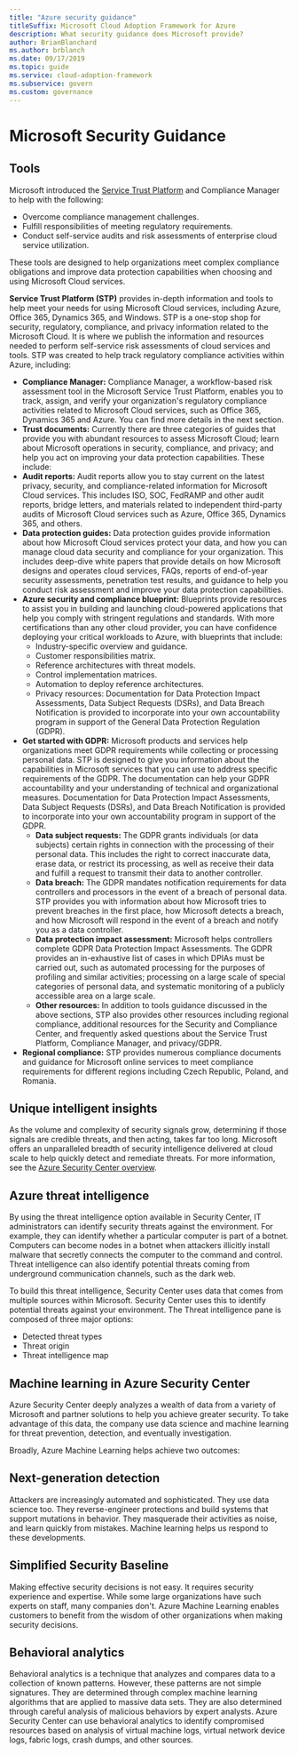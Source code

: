 ```yaml
---
title: "Azure security guidance"
titleSuffix: Microsoft Cloud Adoption Framework for Azure
description: What security guidance does Microsoft provide?
author: BrianBlanchard
ms.author: brblanch
ms.date: 09/17/2019
ms.topic: guide
ms.service: cloud-adoption-framework
ms.subservice: govern
ms.custom: governance
---
```


<!-- markdownlint-disable MD026 -->

# Microsoft Security Guidance

## Tools

Microsoft introduced the [Service Trust Platform](https://servicetrust.microsoft.com) and Compliance Manager to help with the following:

- Overcome compliance management challenges.
- Fulfill responsibilities of meeting regulatory requirements.
- Conduct self-service audits and risk assessments of enterprise cloud service utilization.

These tools are designed to help organizations meet complex compliance obligations and improve data protection capabilities when choosing and using Microsoft Cloud services.

**Service Trust Platform (STP)** provides in-depth information and tools to help meet your needs for using Microsoft Cloud services, including Azure, Office 365, Dynamics 365, and Windows. STP is a one-stop shop for security, regulatory, compliance, and privacy information related to the Microsoft Cloud. It is where we publish the information and resources needed to perform self-service risk assessments of cloud services and tools. STP was created to help track regulatory compliance activities within Azure, including:

- **Compliance Manager:** Compliance Manager, a workflow-based risk assessment tool in the Microsoft Service Trust Platform, enables you to track, assign, and verify your organization's regulatory compliance activities related to Microsoft Cloud services, such as Office 365, Dynamics 365 and Azure. You can find more details in the next section.
- **Trust documents:** Currently there are three categories of guides that provide you with abundant resources to assess Microsoft Cloud; learn about Microsoft operations in security, compliance, and privacy; and help you act on improving your data protection capabilities. These include:
- **Audit reports:** Audit reports allow you to stay current on the latest privacy, security, and compliance-related information for Microsoft Cloud services. This includes ISO, SOC, FedRAMP and other audit reports, bridge letters, and materials related to independent third-party audits of Microsoft Cloud services such as Azure, Office 365, Dynamics 365, and others.
- **Data protection guides:** Data protection guides provide information about how Microsoft Cloud services protect your data, and how you can manage cloud data security and compliance for your organization. This includes deep-dive white papers that provide details on how Microsoft designs and operates cloud services, FAQs, reports of end-of-year security assessments, penetration test results, and guidance to help you conduct risk assessment and improve your data protection capabilities.
- **Azure security and compliance blueprint:** Blueprints provide resources to assist you in building and launching cloud-powered applications that help you comply with stringent regulations and standards. With more certifications than any other cloud provider, you can have confidence deploying your critical workloads to Azure, with blueprints that include:
  - Industry-specific overview and guidance.
  - Customer responsibilities matrix.
  - Reference architectures with threat models.
  - Control implementation matrices.
  - Automation to deploy reference architectures.
  - Privacy resources: Documentation for Data Protection Impact Assessments, Data Subject Requests (DSRs), and Data Breach Notification is provided to incorporate into your own accountability program in support of the General Data Protection Regulation (GDPR).
- **Get started with GDPR:** Microsoft products and services help organizations meet GDPR requirements while collecting or processing personal data. STP is designed to give you information about the capabilities in Microsoft services that you can use to address specific requirements of the GDPR. The documentation can help your GDPR accountability and your understanding of technical and organizational measures. Documentation for Data Protection Impact Assessments, Data Subject Requests (DSRs), and Data Breach Notification is provided to incorporate into your own accountability program in support of the GDPR.
  - **Data subject requests:** The GDPR grants individuals (or data subjects) certain rights in connection with the processing of their personal data. This includes the right to correct inaccurate data, erase data, or restrict its processing, as well as receive their data and fulfill a request to transmit their data to another controller.
  - **Data breach:** The GDPR mandates notification requirements for data controllers and processors in the event of a breach of personal data. STP provides you with information about how Microsoft tries to prevent breaches in the first place, how Microsoft detects a breach, and how Microsoft will respond in the event of a breach and notify you as a data controller.
  - **Data protection impact assessment:** Microsoft helps controllers complete GDPR Data Protection Impact Assessments. The GDPR provides an in-exhaustive list of cases in which DPIAs must be carried out, such as automated processing for the purposes of profiling and similar activities; processing on a large scale of special categories of personal data, and systematic monitoring of a publicly accessible area on a large scale.
  - **Other resources:** In addition to tools guidance discussed in the above sections, STP also provides other resources including regional compliance, additional resources for the Security and Compliance Center, and frequently asked questions about the Service Trust Platform, Compliance Manager, and privacy/GDPR.
- **Regional compliance:** STP provides numerous compliance documents and guidance for Microsoft online services to meet compliance requirements for different regions including Czech Republic, Poland, and Romania.

## Unique intelligent insights

As the volume and complexity of security signals grow, determining if those signals are credible threats, and then acting, takes far too long. Microsoft offers an unparalleled breadth of security intelligence delivered at cloud scale to help quickly detect and remediate threats. For more information, see the [Azure Security Center overview](https://docs.microsoft.com/azure/security-center/security-center-intro).

## Azure threat intelligence

By using the threat intelligence option available in Security Center, IT administrators can identify security threats against the environment. For example, they can identify whether a particular computer is part of a botnet. Computers can become nodes in a botnet when attackers illicitly install malware that secretly connects the computer to the command and control. Threat intelligence can also identify potential threats coming from underground communication channels, such as the dark web.

To build this threat intelligence, Security Center uses data that comes from multiple sources within Microsoft. Security Center uses this to identify potential threats against your environment. The Threat intelligence pane is composed of three major options:

- Detected threat types
- Threat origin
- Threat intelligence map

## Machine learning in Azure Security Center

Azure Security Center deeply analyzes a wealth of data from a variety of Microsoft and partner solutions to help you achieve greater security. To take advantage of this data, the company use data science and machine learning for threat prevention, detection, and eventually investigation.

Broadly, Azure Machine Learning helps achieve two outcomes:

## Next-generation detection

Attackers are increasingly automated and sophisticated. They use data science too. They reverse-engineer protections and build systems that support mutations in behavior. They masquerade their activities as noise, and learn quickly from mistakes. Machine learning helps us respond to these developments.

## Simplified Security Baseline

Making effective security decisions is not easy. It requires security experience and expertise. While some large organizations have such experts on staff, many companies don't. Azure Machine Learning enables customers to benefit from the wisdom of other organizations when making security decisions.

## Behavioral analytics

Behavioral analytics is a technique that analyzes and compares data to a collection of known patterns. However, these patterns are not simple signatures. They are determined through complex machine learning algorithms that are applied to massive data sets. They are also determined through careful analysis of malicious behaviors by expert analysts. Azure Security Center can use behavioral analytics to identify compromised resources based on analysis of virtual machine logs, virtual network device logs, fabric logs, crash dumps, and other sources.
